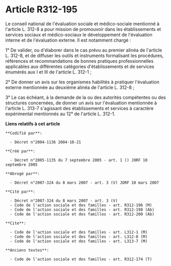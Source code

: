 # Article R312-195

Le conseil national de l'évaluation sociale et médico-sociale mentionné à l'article L. 312-8 a pour mission de promouvoir
dans les établissements et services sociaux et médico-sociaux le développement de l'évaluation interne et de l'évaluation
externe. Il est notamment chargé :

1° De valider, ou d'élaborer dans le cas prévu au premier alinéa de l'article L. 312-8, et de diffuser les outils et
instruments formalisant les procédures, références et recommandations de bonnes pratiques professionnelles applicables aux
différentes catégories d'établissements et de services énumérés aux I et III de l'article L. 312-1 ;

2° De donner un avis sur les organismes habilités à pratiquer l'évaluation externe mentionnée au deuxième alinéa de l'article
L. 312-8 ;

3° Le cas échéant, à la demande de la ou des autorités compétentes ou des structures concernées, de donner un avis sur
l'évaluation mentionnée à l'article L. 313-7 s'agissant des établissements et services à caractère expérimental mentionnés au
12° de l'article L. 312-1.

**Liens relatifs à cet article**

	**Codifié par**:

	  - Décret n°2004-1136 2004-10-21

	**Créé par**:

	  - Décret n°2005-1135 du 7 septembre 2005 - art. 1 () JORF 10 septembre 2005

	**Abrogé par**:

	  - Décret n°2007-324 du 8 mars 2007 - art. 3 (V) JORF 10 mars 2007

	**Cité par**:

	  - Décret n°2007-324 du 8 mars 2007 - art. 3 (V)
	  - Code de l'action sociale et des familles - art. R312-196 (M)
	  - Code de l'action sociale et des familles - art. R312-198 (Ab)
	  - Code de l'action sociale et des familles - art. R312-200 (Ab)

	**Cite**:

	  - Code de l'action sociale et des familles - art. L312-1 (M)
	  - Code de l'action sociale et des familles - art. L312-8 (M)
	  - Code de l'action sociale et des familles - art. L313-7 (M)

	**Anciens textes**:

	  - Code de l'action sociale et des familles - art. R312-174 (T)
